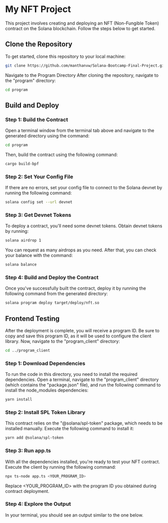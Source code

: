 # My NFT Project

This project involves creating and deploying an NFT (Non-Fungible Token) contract on the Solana blockchain. Follow the steps below to get started.

## Clone the Repository

To get started, clone this repository to your local machine:

```bash
git clone https://github.com/manthanvw/Solana-Bootcamp-Final-Project.git
```
Navigate to the Program Directory
After cloning the repository, navigate to the "program" directory:

```bash
cd program
```
## Build and Deploy
### Step 1: Build the Contract
Open a terminal window from the terminal tab above and navigate to the generated directory using the command:
```bash 
cd program
```

Then, build the contract using the following command:
```bash
cargo build-bpf
```

### Step 2: Set Your Config File
If there are no errors, set your config file to connect to the Solana devnet by running the following command:
```bash
solana config set --url devnet
```

### Step 3: Get Devnet Tokens
To deploy a contract, you'll need some devnet tokens. Obtain devnet tokens by running:
```bash
solana airdrop 1
```

You can request as many airdrops as you need. After that, you can check your balance with the command:
```bash
solana balance
```

### Step 4: Build and Deploy the Contract
Once you've successfully built the contract, deploy it by running the following command from the generated directory:
```bash
solana program deploy target/deploy/nft.so
```

## Frontend Testing
After the deployment is complete, you will receive a program ID. Be sure to copy and save this program ID, as it will be used to configure the client library.
Now, navigate to the "program_client" directory:
```bash
cd ../program_client
```

### Step 1: Download Dependencies
To run the code in this directory, you need to install the required dependencies. Open a terminal, navigate to the "program_client" directory (which contains the "package.json" file), and run the following command to install the node_modules dependencies:
```bash 
yarn install
```

### Step 2: Install SPL Token Library
This contract relies on the "@solana/spl-token" package, which needs to be installed manually. Execute the following command to install it:
```bash 
yarn add @solana/spl-token
```

### Step 3: Run app.ts
With all the dependencies installed, you're ready to test your NFT contract. Execute the client by running the following command:
```bash
npx ts-node app.ts <YOUR_PROGRAM_ID>
```

Replace <YOUR_PROGRAM_ID> with the program ID you obtained during contract deployment.

### Step 4: Explore the Output
In your terminal, you should see an output similar to the one below.
